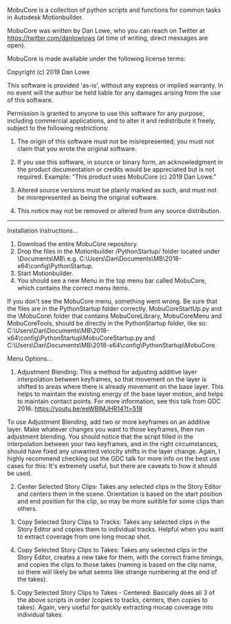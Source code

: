 MobuCore is a collection of python scripts and functions for common tasks in Autodesk Motionbuilder.

MobuCore was written by Dan Lowe, who you can reach on Twitter at https://twitter.com/danlowlows (at time of writing, direct messages are open).

MobuCore is made available under the following license terms:

Copyright (c) 2019 Dan Lowe

This software is provided 'as-is', without any express or implied warranty. In no event will the author be held liable for any damages arising from the use of this software.

Permission is granted to anyone to use this software for any purpose, including commercial applications, and to alter it and redistribute it freely, subject to the following restrictions:

1. The origin of this software must not be misrepresented; you must not claim that you wrote the original software.

2. If you use this software, in source or binary form, an acknowledgment in the product documentation or credits would be appreciated but is not required. Example: "This product uses MobuCore (c) 2019 Dan Lowe."

3. Altered source versions must be plainly marked as such, and must not be misrepresented as being the original software.

4. This notice may not be removed or altered from any source distribution.
__________________________________________________________________________

Installation instructions...

1. Download the entire MobuCore repository.
2. Drop the files in the Motionbuilder /PythonStartup/ folder located under \Documents\MB\ e.g. C:\Users\Dan\Documents\MB\2018-x64\config\PythonStartup\.
3. Start Motionbuilder.
4. You should see a new Menu in the top menu bar called MobuCore, which contains the correct menu items.

If you don't see the MobuCore menu, something went wrong. Be sure that the files are in the PythonStartup folder correctly. MobuCoreStartUp.py and the \MobuCore\ folder that contains MobuCoreLibrary, MobuCoreMenu and MobuCoreTools, should be directly in the PythonStartup folder, like so: C:\Users\Dan\Documents\MB\2018-x64\config\PythonStartup\MobuCoreStartup.py  and  C:\Users\Dan\Documents\MB\2018-x64\config\PythonStartup\MobuCore\.

Menu Options...

1. Adjustment Blending: This a method for adjusting additive layer interpolation between keyframes, so that movement on the layer is shifted to areas where there is already movement on the base layer. This helps to maintain the existing energy of the base layer motion, and helps to maintain contact points. For more information, see this talk from GDC 2016: https://youtu.be/eeWBlMJHR14?t=518

To use Adjustment Blending, add two or more keyframes on an additive layer. Make whatever changes you want to those keyframes, then run adjustment blending. You should notice that the script filled in the interpolation between your two keyframes, and in the right circumstances, should have fixed any unwanted velocity shifts in the layer change. Again, I highly recommend checking out the GDC talk for more info on the best use cases for this: It's extremely useful, but there are caveats to how it should be used.

2. Center Selected Story Clips: Takes any selected clips in the Story Editor and centers them in the scene. Orientation is based on the start position and end position for the clip, so may be more suitible for some clips than others.

3. Copy Selected Story Clips to Tracks: Takes any selected clips in the Story Editor and copies them to individual tracks. Helpful when you want to extract coverage from one long mocap shot.

4. Copy Selected Story Clips to Takes: Takes any selected clips in the Story Editor, creates a new take for them, with the correct frame timings, and copies the clips to those takes (naming is based on the clip name, so there will likely be what seems like strange numbering at the end of the takes).

5. Copy Selected Story Clips to Takes - Centered: Basically does all 3 of the above scripts in order (copies to tracks, centers, then copies to takes). Again, very useful for quickly extracting mocap coverage into individual takes.
